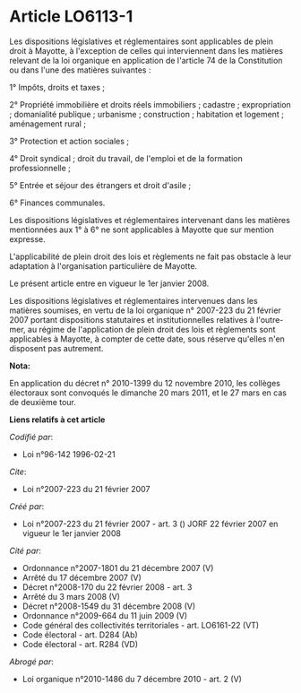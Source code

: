 # Article LO6113-1

Les dispositions législatives et réglementaires sont applicables de plein droit à Mayotte, à l'exception de celles qui
interviennent dans les matières relevant de la loi organique en application de l'article 74 de la Constitution ou dans l'une
des matières suivantes : 

1° Impôts, droits et taxes ; 

2° Propriété immobilière et droits réels immobiliers ; cadastre ; expropriation ; domanialité publique ; urbanisme ;
construction ; habitation et logement ; aménagement rural ; 

3° Protection et action sociales ; 

4° Droit syndical ; droit du travail, de l'emploi et de la formation professionnelle ; 

5° Entrée et séjour des étrangers et droit d'asile ; 

6° Finances communales. 

Les dispositions législatives et réglementaires intervenant dans les matières mentionnées aux 1° à 6° ne sont applicables à
Mayotte que sur mention expresse.

L'applicabilité de plein droit des lois et règlements ne fait pas obstacle à leur adaptation à l'organisation particulière de
Mayotte. 

Le présent article entre en vigueur le 1er janvier 2008. 

Les dispositions législatives et réglementaires intervenues dans les matières soumises, en vertu de la loi organique n°
2007-223 du 21 février 2007 portant dispositions statutaires et institutionnelles relatives à l'outre-mer, au régime de
l'application de plein droit des lois et règlements sont applicables à Mayotte, à compter de cette date, sous réserve
qu'elles n'en disposent pas autrement.

**Nota:**

En application du décret n° 2010-1399 du 12 novembre 2010, les collèges électoraux sont convoqués le dimanche 20 mars 2011,
et le 27 mars en cas de deuxième tour.

**Liens relatifs à cet article**

_Codifié par_:

  - Loi n°96-142 1996-02-21

_Cite_:

  - Loi n°2007-223 du 21 février 2007

_Créé par_:

  - Loi n°2007-223 du 21 février 2007 - art. 3 () JORF 22 février 2007 en vigueur le 1er janvier 2008

_Cité par_:

  - Ordonnance n°2007-1801 du 21 décembre 2007 (V)
  - Arrêté du 17 décembre 2007 (V)
  - Décret n°2008-170 du 22 février 2008 - art. 3
  - Arrêté du 3 mars 2008 (V)
  - Décret n°2008-1549 du 31 décembre 2008 (V)
  - Ordonnance n°2009-664 du 11 juin 2009 (V)
  - Code général des collectivités territoriales - art. LO6161-22 (VT)
  - Code électoral - art. D284 (Ab)
  - Code électoral - art. R284 (VD)

_Abrogé par_:

  - Loi organique n°2010-1486 du 7 décembre 2010 - art. 2 (V)
